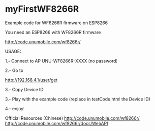 # myFirstWF8266R
Example code for WF8266R firmware on ESP8266

You need an ESP8266 with WF8266R firmware

http://code.unumobile.com/wf8266r/

USAGE:

1.- Connect to AP UNU-WF8266R-XXXX (no password)

2.- Go to

http://192.168.4.1/user/get 

3.- Copy Device ID

3.- Play with the example code 
(replace in testCode.html the Device ID)

<unu-wf8266r ip="192.168.4.1" websocket uuid="" device="10914115"></unu-wf8266r>

4.- enjoy!

Official Resources (Chinese)
http://code.unumobile.com/wf8266r/
http://code.unumobile.com/wf8266r/docs/WebAPI
